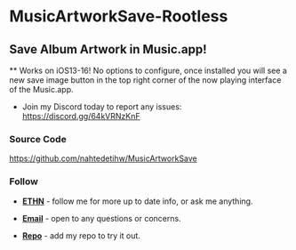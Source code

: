 # MusicArtworkSave-Rootless

## Save Album Artwork in Music.app!

** Works on iOS13-16! No options to configure, once installed you will see a new save image button in the top right corner of the now playing interface of the Music.app.

* Join my Discord today to report any issues: https://discord.gg/64kVRNzKnF

### Source Code
https://github.com/nahtedetihw/MusicArtworkSave

### Follow

* [**ETHN**](https://twitter.com/ethanwhited) - follow me for more up to date info, or ask me anything.

* [**Email**](mailto:ethanwhited2208@gmail.com) - open to any questions or concerns.

* [**Repo**](https://nahtedetihw.github.io) - add my repo to try it out.
